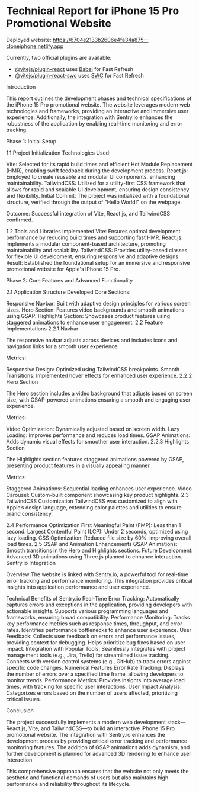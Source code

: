# Technical Report for iPhone 15 Pro Promotional Website

Deployed website: https://6704e2133b2606e4fa34a875--cloneiphone.netlify.app


Currently, two official plugins are available:

- [@vitejs/plugin-react](https://github.com/vitejs/vite-plugin-react/blob/main/packages/plugin-react/README.md) uses [Babel](https://babeljs.io/) for Fast Refresh
- [@vitejs/plugin-react-swc](https://github.com/vitejs/vite-plugin-react-swc) uses [SWC](https://swc.rs/) for Fast Refresh

Introduction

This report outlines the development phases and technical specifications of the iPhone 15 Pro promotional website. The website leverages modern web technologies and frameworks, providing an interactive and immersive user experience. Additionally, the integration with Sentry.io enhances the robustness of the application by enabling real-time monitoring and error tracking.

Phase 1: Initial Setup

1.1 Project Initialization
Technologies Used:

Vite: Selected for its rapid build times and efficient Hot Module Replacement (HMR), enabling swift feedback during the development process.
React.js: Employed to create reusable and modular UI components, enhancing maintainability.
TailwindCSS: Utilized for a utility-first CSS framework that allows for rapid and scalable UI development, ensuring design consistency and flexibility.
Initial Commit: The project was initialized with a foundational structure, verified through the output of "Hello World!" on the webpage.

Outcome: Successful integration of Vite, React.js, and TailwindCSS confirmed.

1.2 Tools and Libraries Implemented
Vite: Ensures optimal development performance by reducing build times and supporting fast HMR.
React.js: Implements a modular component-based architecture, promoting maintainability and scalability.
TailwindCSS: Provides utility-based classes for flexible UI development, ensuring responsive and adaptive designs.
Result: Established the foundational setup for an immersive and responsive promotional website for Apple's iPhone 15 Pro.

Phase 2: Core Features and Advanced Functionality

2.1 Application Structure
Developed Core Sections:

Responsive Navbar: Built with adaptive design principles for various screen sizes.
Hero Section: Features video backgrounds and smooth animations using GSAP.
Highlights Section: Showcases product features using staggered animations to enhance user engagement.
2.2 Feature Implementations
2.2.1 Navbar

The responsive navbar adjusts across devices and includes icons and navigation links for a smooth user experience.

Metrics:

Responsive Design: Optimized using TailwindCSS breakpoints.
Smooth Transitions: Implemented hover effects for enhanced user experience.
2.2.2 Hero Section

The Hero section includes a video background that adjusts based on screen size, with GSAP-powered animations ensuring a smooth and engaging user experience.

Metrics:

Video Optimization: Dynamically adjusted based on screen width.
Lazy Loading: Improves performance and reduces load times.
GSAP Animations: Adds dynamic visual effects for smoother user interaction.
2.2.3 Highlights Section

The Highlights section features staggered animations powered by GSAP, presenting product features in a visually appealing manner.

Metrics:

Staggered Animations: Sequential loading enhances user experience.
Video Carousel: Custom-built component showcasing key product highlights.
2.3 TailwindCSS Customization
TailwindCSS was customized to align with Apple’s design language, extending color palettes and utilities to ensure brand consistency.

2.4 Performance Optimization
First Meaningful Paint (FMP): Less than 1 second.
Largest Contentful Paint (LCP): Under 2 seconds, optimized using lazy loading.
CSS Optimization: Reduced file size by 60%, improving overall load times.
2.5 GSAP and Animation Enhancements
GSAP Animations: Smooth transitions in the Hero and Highlights sections.
Future Development: Advanced 3D animations using Three.js planned to enhance interaction.
Sentry.io Integration

Overview
The website is linked with Sentry.io, a powerful tool for real-time error tracking and performance monitoring. This integration provides critical insights into application performance and user experience.

Technical Benefits of Sentry.io
Real-Time Error Tracking:
Automatically captures errors and exceptions in the application, providing developers with actionable insights.
Supports various programming languages and frameworks, ensuring broad compatibility.
Performance Monitoring:
Tracks key performance metrics such as response times, throughput, and error rates.
Identifies performance bottlenecks to enhance user experience.
User Feedback:
Collects user feedback on errors and performance issues, providing context for debugging.
Helps prioritize bug fixes based on user impact.
Integration with Popular Tools:
Seamlessly integrates with project management tools (e.g., Jira, Trello) for streamlined issue tracking.
Connects with version control systems (e.g., GitHub) to track errors against specific code changes.
Numerical Features
Error Rate Tracking: Displays the number of errors over a specified time frame, allowing developers to monitor trends.
Performance Metrics: Provides insights into average load times, with tracking for specific user interactions.
User Impact Analysis: Categorizes errors based on the number of users affected, prioritizing critical issues.

Conclusion

The project successfully implements a modern web development stack—React.js, Vite, and TailwindCSS—to build an interactive iPhone 15 Pro promotional website. The integration with Sentry.io enhances the development process by providing critical error tracking and performance monitoring features. The addition of GSAP animations adds dynamism, and further development is planned for advanced 3D rendering to enhance user interaction.

This comprehensive approach ensures that the website not only meets the aesthetic and functional demands of users but also maintains high performance and reliability throughout its lifecycle.